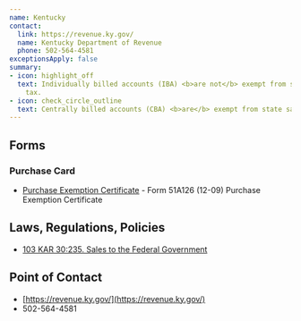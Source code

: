 ```yaml
---
name: Kentucky
contact:
  link: https://revenue.ky.gov/
  name: Kentucky Department of Revenue
  phone: 502-564-4581​
exceptionsApply: false
summary:
- icon: highlight_off
  text: Individually billed accounts (IBA) <b>are not</b> exempt from state sales
    tax.
- icon: check_circle_outline
  text: Centrally billed accounts (CBA) <b>are</b> exempt from state sales tax.
---
```


## Forms

### Purchase Card

* [Purchase Exemption Certificate](https://revenue.ky.gov/Business/Sales-Use-Tax/Pages/default.aspx) - Form 51A126 (12-09) Purchase Exemption Certificate

## Laws, Regulations, Policies

* [103 KAR 30:235. Sales to the Federal Government](https://apps.legislature.ky.gov/law/kar/titles/103/030/235/)

## Point of Contact
- [https://revenue.ky.gov/](https://revenue.ky.gov/)
- 502-564-4581​